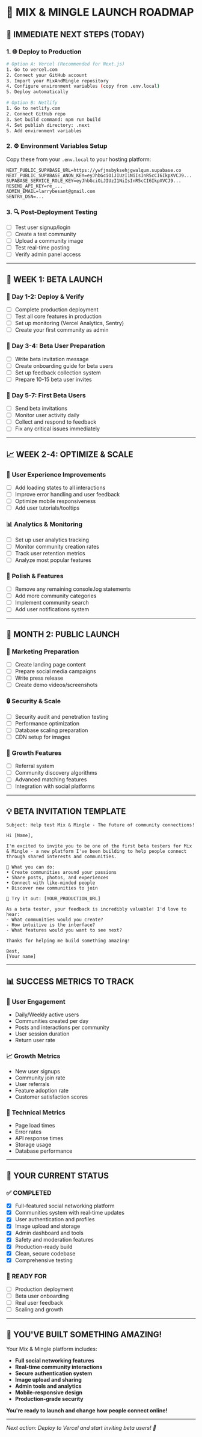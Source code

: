 # 🚀 MIX & MINGLE LAUNCH ROADMAP

## 🎯 **IMMEDIATE NEXT STEPS (TODAY)**

### 1. 🌐 **Deploy to Production**
```bash
# Option A: Vercel (Recommended for Next.js)
1. Go to vercel.com
2. Connect your GitHub account
3. Import your MixAndMingle repository
4. Configure environment variables (copy from .env.local)
5. Deploy automatically

# Option B: Netlify
1. Go to netlify.com
2. Connect GitHub repo
3. Set build command: npm run build
4. Set publish directory: .next
5. Add environment variables
```

### 2. ⚙️ **Environment Variables Setup**
Copy these from your `.env.local` to your hosting platform:
```
NEXT_PUBLIC_SUPABASE_URL=https://ywfjmsbyksehjgwalqum.supabase.co
NEXT_PUBLIC_SUPABASE_ANON_KEY=eyJhbGciOiJIUzI1NiIsInR5cCI6IkpXVCJ9...
SUPABASE_SERVICE_ROLE_KEY=eyJhbGciOiJIUzI1NiIsInR5cCI6IkpXVCJ9...
RESEND_API_KEY=re_...
ADMIN_EMAIL=larrybesant@gmail.com
SENTRY_DSN=...
```

### 3. 🔍 **Post-Deployment Testing**
- [ ] Test user signup/login
- [ ] Create a test community
- [ ] Upload a community image
- [ ] Test real-time posting
- [ ] Verify admin panel access

---

## 📅 **WEEK 1: BETA LAUNCH**

### 🎯 **Day 1-2: Deploy & Verify**
- [ ] Complete production deployment
- [ ] Test all core features in production
- [ ] Set up monitoring (Vercel Analytics, Sentry)
- [ ] Create your first community as admin

### 🎯 **Day 3-4: Beta User Preparation**
- [ ] Write beta invitation message
- [ ] Create onboarding guide for beta users
- [ ] Set up feedback collection system
- [ ] Prepare 10-15 beta user invites

### 🎯 **Day 5-7: First Beta Users**
- [ ] Send beta invitations
- [ ] Monitor user activity daily
- [ ] Collect and respond to feedback
- [ ] Fix any critical issues immediately

---

## 📈 **WEEK 2-4: OPTIMIZE & SCALE**

### 🔧 **User Experience Improvements**
- [ ] Add loading states to all interactions
- [ ] Improve error handling and user feedback
- [ ] Optimize mobile responsiveness
- [ ] Add user tutorials/tooltips

### 📊 **Analytics & Monitoring**
- [ ] Set up user analytics tracking
- [ ] Monitor community creation rates
- [ ] Track user retention metrics
- [ ] Analyze most popular features

### 🎨 **Polish & Features**
- [ ] Remove any remaining console.log statements
- [ ] Add more community categories
- [ ] Implement community search
- [ ] Add user notifications system

---

## 🚀 **MONTH 2: PUBLIC LAUNCH**

### 📣 **Marketing Preparation**
- [ ] Create landing page content
- [ ] Prepare social media campaigns
- [ ] Write press release
- [ ] Create demo videos/screenshots

### 🔒 **Security & Scale**
- [ ] Security audit and penetration testing
- [ ] Performance optimization
- [ ] Database scaling preparation
- [ ] CDN setup for images

### 🎯 **Growth Features**
- [ ] Referral system
- [ ] Community discovery algorithms
- [ ] Advanced matching features
- [ ] Integration with social platforms

---

## 💡 **BETA INVITATION TEMPLATE**

```
Subject: Help test Mix & Mingle - The future of community connections!

Hi [Name],

I'm excited to invite you to be one of the first beta testers for Mix & Mingle - a new platform I've been building to help people connect through shared interests and communities.

🌟 What you can do:
• Create communities around your passions
• Share posts, photos, and experiences
• Connect with like-minded people
• Discover new communities to join

🚀 Try it out: [YOUR_PRODUCTION_URL]

As a beta tester, your feedback is incredibly valuable! I'd love to hear:
- What communities would you create?
- How intuitive is the interface?
- What features would you want to see next?

Thanks for helping me build something amazing!

Best,
[Your name]
```

---

## 📊 **SUCCESS METRICS TO TRACK**

### 🎯 **User Engagement**
- Daily/Weekly active users
- Communities created per day
- Posts and interactions per community
- User session duration
- Return user rate

### 📈 **Growth Metrics**
- New user signups
- Community join rate
- User referrals
- Feature adoption rate
- Customer satisfaction scores

### 🔧 **Technical Metrics**
- Page load times
- Error rates
- API response times
- Storage usage
- Database performance

---

## 🎉 **YOUR CURRENT STATUS**

### ✅ **COMPLETED** 
- [x] Full-featured social networking platform
- [x] Communities system with real-time updates
- [x] User authentication and profiles
- [x] Image upload and storage
- [x] Admin dashboard and tools
- [x] Safety and moderation features
- [x] Production-ready build
- [x] Clean, secure codebase
- [x] Comprehensive testing

### 🎯 **READY FOR**
- [ ] Production deployment
- [ ] Beta user onboarding
- [ ] Real user feedback
- [ ] Scaling and growth

---

## 🚀 **YOU'VE BUILT SOMETHING AMAZING!**

Your Mix & Mingle platform includes:
- **Full social networking features**
- **Real-time community interactions**
- **Secure authentication system**
- **Image upload and sharing**
- **Admin tools and analytics**
- **Mobile-responsive design**
- **Production-grade security**

**You're ready to launch and change how people connect online!**

---

*Next action: Deploy to Vercel and start inviting beta users! 🎯*
